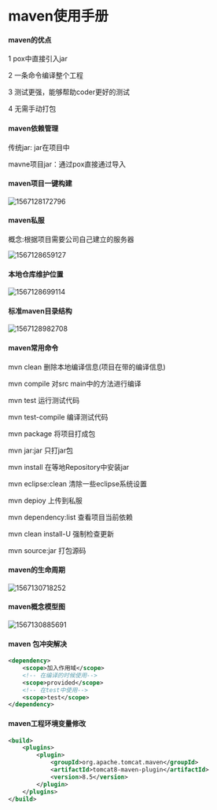 # maven使用手册

#### maven的优点

1 pox中直接引入jar

2 一条命令编译整个工程

3 测试更强，能够帮助coder更好的测试

4 无需手动打包

#### maven依赖管理

传统jar: jar在项目中

mavne项目jar：通过pox直接通过导入

#### maven项目一键构建

![1567128172796](C:\Users\32621\AppData\Roaming\Typora\typora-user-images\1567128172796.png)

#### maven私服

概念:根据项目需要公司自己建立的服务器

![1567128659127](C:\Users\32621\AppData\Roaming\Typora\typora-user-images\1567128659127.png)

#### 本地仓库维护位置

![1567128699114](C:\Users\32621\AppData\Roaming\Typora\typora-user-images\1567128699114.png)

#### 标准maven目录结构

![1567128982708](C:\Users\32621\AppData\Roaming\Typora\typora-user-images\1567128982708.png)

#### maven常用命令

mvn clean 删除本地编译信息(项目在带的编译信息)

mvn compile  对src main中的方法进行编译

mvn test  运行测试代码

mvn test-compile 编译测试代码

mvn package 将项目打成包

mvn jar:jar 只打jar包

mvn install 在等地Repository中安装jar

mvn eclipse:clean 清除一些eclipse系统设置

mvn depioy 上传到私服

mvn dependency:list 查看项目当前依赖

mvn clean install-U 强制检查更新

mvn source:jar 打包源码

#### maven的生命周期

![1567130718252](C:\Users\32621\AppData\Roaming\Typora\typora-user-images\1567130718252.png)

#### maven概念模型图

![1567130885691](C:\Users\32621\AppData\Roaming\Typora\typora-user-images\1567130885691.png)

#### maven 包冲突解决

```xml
<dependency>	
	<scope>加入作用域</scope>
    <!-- 在编译的时候使用-->
    <scope>provided</scope>
    <!-- 在test中使用-->
    <scope>test</scope>
</dependency>
```

#### maven工程环境变量修改

```xml
<build>
    <plugins>
        <plugin>
            <groupId>org.apache.tomcat.maven</groupId>
            <artifactId>tomcat8-maven-plugin</artifactId>
            <version>8.5</version>
        </plugin>
    </plugins>
</build>
```

